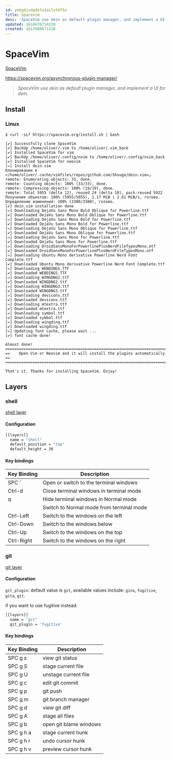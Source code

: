 ```yaml
---
id: ye6gdixdg4kfa1ailvt6f5o
title: Spacevim
desc: 'SpaceVim use dein as default plugin manager, and implement a UI for dein'
updated: 1618476714220
created: 1617608671228
---
```


# SpaceVim

[SpaceVim](https://spacevim.org/)

<https://spacevim.org/asynchronous-plugin-manager/>

> *SpaceVim use dein as default plugin manager, and implement a UI for dein.*

## Install

### Linux

```
$ curl -sLf https://spacevim.org/install.sh | bash

[✔] Successfully clone SpaceVim
[✔] BackUp /home/oliver/.vim to /home/oliver/.vim_back
[✔] Installed SpaceVim for vim
[✔] BackUp /home/oliver/.config/nvim to /home/oliver/.config/nvim_back
[✔] Installed SpaceVim for neovim
[➭] Install dein.vim
Клонирование в «/home/oliver/.cache/vimfiles/repos/github.com/Shougo/dein.vim»…
remote: Enumerating objects: 33, done.
remote: Counting objects: 100% (33/33), done.
remote: Compressing objects: 100% (19/19), done.
remote: Total 5955 (delta 12), reused 24 (delta 10), pack-reused 5922
Получение объектов: 100% (5955/5955), 1.17 MiB | 2.61 MiB/s, готово.
Определение изменений: 100% (3380/3380), готово.
[✔] dein.vim installation done
[➭] Downloading DejaVu Sans Mono Bold Oblique for Powerline.ttf
[✔] Downloaded DejaVu Sans Mono Bold Oblique for Powerline.ttf
[➭] Downloading DejaVu Sans Mono Bold for Powerline.ttf
[✔] Downloaded DejaVu Sans Mono Bold for Powerline.ttf
[➭] Downloading DejaVu Sans Mono Oblique for Powerline.ttf
[✔] Downloaded DejaVu Sans Mono Oblique for Powerline.ttf
[➭] Downloading DejaVu Sans Mono for Powerline.ttf
[✔] Downloaded DejaVu Sans Mono for Powerline.ttf
[➭] Downloading DroidSansMonoForPowerlinePlusNerdFileTypesMono.otf
[✔] Downloaded DroidSansMonoForPowerlinePlusNerdFileTypesMono.otf
[➭] Downloading Ubuntu Mono derivative Powerline Nerd Font Complete.ttf
[✔] Downloaded Ubuntu Mono derivative Powerline Nerd Font Complete.ttf
[➭] Downloading WEBDINGS.TTF
[✔] Downloaded WEBDINGS.TTF
[➭] Downloading WINGDNG2.ttf
[✔] Downloaded WINGDNG2.ttf
[➭] Downloading WINGDNG3.ttf
[✔] Downloaded WINGDNG3.ttf
[➭] Downloading devicons.ttf
[✔] Downloaded devicons.ttf
[➭] Downloading mtextra.ttf
[✔] Downloaded mtextra.ttf
[➭] Downloading symbol.ttf
[✔] Downloaded symbol.ttf
[➭] Downloading wingding.ttf
[✔] Downloaded wingding.ttf
[➭] Updating font cache, please wait ...
[✔] font cache done!

Almost done!
==============================================================================
==    Open Vim or Neovim and it will install the plugins automatically      ==
==============================================================================

That's it. Thanks for installing SpaceVim. Enjoy!
```

## Layers

### shell

[shell layer](https://spacevim.org/layers/shell/)

#### Configuration

```sh
[[layers]]
  name = "shell"
  default_position = "top"
  default_height = 30
```

#### Key bindings

|Key Binding  | Description                              |
| ----------- | ---------------------------------------- |
| SPC '       | Open or switch to the terminal windows   |
| Ctrl-d      | Close terminal windows in terminal mode  |
| q           | Hide terminal windows in Normal mode     |
| <Esc>       | Switch to Normal mode from terminal mode |
| Ctrl-Left   | Switch to the windows on the left        |
| Ctrl-Down   | Switch to the windows below              |
| Ctrl-Up     | Switch to the windows on the top         |
| Ctrl-Right  | Switch to the windows on the right       |

### git

[git layer](https://spacevim.org/layers/git/)

#### Configuration

`git_plugin`: default value is `git`, available values include: `gina`, `fugitive`, `gita`, `git`.

if you want to use fugitive instead:

```sh
[[layers]]
  name = "git"
  git_plugin = 'fugitive'
```

#### Key bindings

|Key Binding  | Description                              |
| ----------- | ---------------------------------------- |
|SPC g s      | view git status                          |
|SPC g S 	    | stage current file                       |
|SPC g U 	    | unstage current file                     |
|SPC g c 	    | edit git commit                          |
|SPC g p      | git push                                 |
|SPC g m 	    | git branch manager                       |
|SPC g d 	    | view git diff                            |
|SPC g A 	    | stage all files                          |
|SPC g b 	    | open git blame windows                   |
|SPC g h a 	  | stage current hunk                       |
|SPC g h r 	  | undo cursor hunk                         |
|SPC g h v 	  | preview cursor hunk                      |
